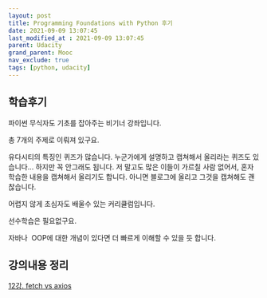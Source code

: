 ```yaml
---
layout: post
title: Programming Foundations with Python 후기
date: 2021-09-09 13:07:45
last_modified_at : 2021-09-09 13:07:45
parent: Udacity
grand_parent: Mooc
nav_exclude: true
tags: [python, udacity]
---
```


## 학습후기

파이썬 무식자도 기초를 잡아주는 비기너 강좌입니다.

총 7개의 주제로 이뤄져 있구요.

유다시티의 특징인 퀴즈가 많습니다. 
누군가에게 설명하고 캡쳐해서 올리라는 퀴즈도 있습니다...
하지만 꼭 안그래도 됩니다.
저 말고도 많은 이들이 가르칠 사람 없어서, 혼자 학습한 내용을 캡쳐해서 올리기도 합니다.
아니면 블로그에 올리고 그것을 캡쳐해도 괜찮습니다.

어렵지 않게 초심자도 배울수 있는 커리큘럼입니다.

선수학습은 필요없구요.

자바나  OOP에 대한 개념이 있다면 더 빠르게 이해할 수 있을 듯 합니다.

## 강의내용 정리

[12강. fetch vs axios](%5BUdacity%5D%20Programming%20Foundations%20with%20Python%20%E1%84%92%E1%85%AE%E1%84%80%E1%85%B5%2025845b14f3cb477ebc0e6fb3e6018ebb/12%E1%84%80%E1%85%A1%E1%86%BC%20fetch%20vs%20axios%201ce4a20457de41b692ba5be88b051973.md)